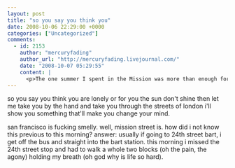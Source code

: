 ```yaml
---
layout: post
title: "so you say you think you"
date: 2008-10-06 22:29:00 +0000
categories: ["Uncategorized"]
comments:
  - id: 2153
    author: "mercuryfading"
    author_url: "http://mercuryfading.livejournal.com/"
    date: "2008-10-07 05:29:55"
    content: |
      <p>The one summer I spent in the Mission was more than enough for me.  I mean, I was at Church &amp; 16th and that was fucking enough.  Blech.</p>
---
```


so you say you think you are lonely
or for you the sun don't shine
then let me take you by the hand
and take you through the streets of london
i'll show you something
that'll make you change your mind.

san francisco is fucking smelly. well, mission street is. how did i not know this previous to this morning? answer: usually if going to 24th street bart, i get off the bus and straight into the bart station. this morning i missed the 24th street stop and had to walk a whole two blocks (oh the pain, the agony) holding my breath (oh god why is life so hard).
